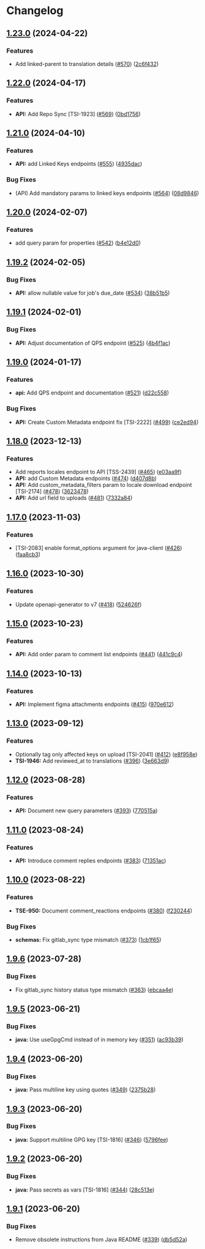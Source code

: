 # Changelog

## [1.23.0](https://github.com/phrase/openapi/compare/java-v1.22.0...java-v1.23.0) (2024-04-22)


### Features

* Add linked-parent to translation details ([#570](https://github.com/phrase/openapi/issues/570)) ([2c6f432](https://github.com/phrase/openapi/commit/2c6f43253e24b670b71ac810c85dce0759c29403))

## [1.22.0](https://github.com/phrase/openapi/compare/java-v1.21.0...java-v1.22.0) (2024-04-17)


### Features

* **API:** Add Repo Sync [TSI-1923] ([#569](https://github.com/phrase/openapi/issues/569)) ([0bd1756](https://github.com/phrase/openapi/commit/0bd17562018cb045ff41cc1ff5008b9419a0ed12))

## [1.21.0](https://github.com/phrase/openapi/compare/java-v1.20.0...java-v1.21.0) (2024-04-10)


### Features

* **API:** add Linked Keys endpoints ([#555](https://github.com/phrase/openapi/issues/555)) ([4935dac](https://github.com/phrase/openapi/commit/4935dac58c787eaade2f1f65ce649f466b5e3a60))


### Bug Fixes

* (API) Add mandatory params to linked keys endpoints ([#564](https://github.com/phrase/openapi/issues/564)) ([08d9846](https://github.com/phrase/openapi/commit/08d9846bc224d349e2ade9abf28d733afb1e8be3))

## [1.20.0](https://github.com/phrase/openapi/compare/java-v1.19.2...java-v1.20.0) (2024-02-07)


### Features

* add query param for properties ([#542](https://github.com/phrase/openapi/issues/542)) ([b4e12d0](https://github.com/phrase/openapi/commit/b4e12d04fd2916351f9201e1e6de504143ecc9aa))

## [1.19.2](https://github.com/phrase/openapi/compare/java-v1.19.1...java-v1.19.2) (2024-02-05)


### Bug Fixes

* **API:** allow nullable value for job's due_date ([#534](https://github.com/phrase/openapi/issues/534)) ([38b51b5](https://github.com/phrase/openapi/commit/38b51b51095394f8ce769873140038abba628514))

## [1.19.1](https://github.com/phrase/openapi/compare/java-v1.19.0...java-v1.19.1) (2024-02-01)


### Bug Fixes

* **API:** Adjust documentation of QPS endpoint ([#525](https://github.com/phrase/openapi/issues/525)) ([4b4f1ac](https://github.com/phrase/openapi/commit/4b4f1acf28fbd13b3d16c37162cdccfa05c38ffa))

## [1.19.0](https://github.com/phrase/openapi/compare/java-v1.18.0...java-v1.19.0) (2024-01-17)


### Features

* **api:** Add QPS endpoint and documentation ([#521](https://github.com/phrase/openapi/issues/521)) ([d22c558](https://github.com/phrase/openapi/commit/d22c558adfbb7fcd13759e388c038744914e42fa))


### Bug Fixes

* **API:** Create Custom Metadata endpoint fix [TSI-2222] ([#499](https://github.com/phrase/openapi/issues/499)) ([ce2ed94](https://github.com/phrase/openapi/commit/ce2ed9488e111fb5d9bc3810a78c47d23553c8b7))

## [1.18.0](https://github.com/phrase/openapi/compare/java-v1.17.0...java-v1.18.0) (2023-12-13)


### Features

* Add reports locales endpoint to API [TSS-2439] ([#465](https://github.com/phrase/openapi/issues/465)) ([e03aa9f](https://github.com/phrase/openapi/commit/e03aa9f49f031517b36db715fe70e8e0b65a438b))
* **API:** add Custom Metadata endpoints ([#474](https://github.com/phrase/openapi/issues/474)) ([d407d8b](https://github.com/phrase/openapi/commit/d407d8be5ccddec1afde14a12804a7a616f77d7a))
* **API:** Add custom_metadata_filters param to locale download endpoint [TSI-2174] ([#478](https://github.com/phrase/openapi/issues/478)) ([3623478](https://github.com/phrase/openapi/commit/3623478fc1518b457ab018b5630a693081637d6e))
* **API:** Add url field to uploads ([#481](https://github.com/phrase/openapi/issues/481)) ([7332a84](https://github.com/phrase/openapi/commit/7332a84f9958346f2fb28dee4b0353519ef466d5))

## [1.17.0](https://github.com/phrase/openapi/compare/java-v1.16.0...java-v1.17.0) (2023-11-03)


### Features

* [TSI-2083] enable format_options argument for java-client   ([#426](https://github.com/phrase/openapi/issues/426)) ([faa8cb3](https://github.com/phrase/openapi/commit/faa8cb353ba9f1030b9f7cfd46b894b4d6d26e70))

## [1.16.0](https://github.com/phrase/openapi/compare/java-v1.15.0...java-v1.16.0) (2023-10-30)


### Features

* Update openapi-generator to v7 ([#418](https://github.com/phrase/openapi/issues/418)) ([524626f](https://github.com/phrase/openapi/commit/524626f5e914bfef6025d0e1c2cbc7a728d08f56))

## [1.15.0](https://github.com/phrase/openapi/compare/java-v1.14.0...java-v1.15.0) (2023-10-23)


### Features

* **API:** Add order param to comment list endpoints ([#441](https://github.com/phrase/openapi/issues/441)) ([441c9c4](https://github.com/phrase/openapi/commit/441c9c46169f8c5ac4e71ade09a95dab136314ef))

## [1.14.0](https://github.com/phrase/openapi/compare/java-v1.13.0...java-v1.14.0) (2023-10-13)


### Features

* **API:** Implement figma attachments endpoints ([#415](https://github.com/phrase/openapi/issues/415)) ([970e612](https://github.com/phrase/openapi/commit/970e612fda620ca882a221ef541036b8d200b675))

## [1.13.0](https://github.com/phrase/openapi/compare/java-v1.12.0...java-v1.13.0) (2023-09-12)


### Features

* Optionally tag only affected keys on upload [TSI-2041] ([#412](https://github.com/phrase/openapi/issues/412)) ([e8f958e](https://github.com/phrase/openapi/commit/e8f958e91469c2542f44ab68469c933688958383))
* **TSI-1946:** Add reviewed_at to translations ([#396](https://github.com/phrase/openapi/issues/396)) ([3e663d9](https://github.com/phrase/openapi/commit/3e663d971a99a816f0165dd6653a9a1e8a87c95e))

## [1.12.0](https://github.com/phrase/openapi/compare/java-v1.11.0...java-v1.12.0) (2023-08-28)


### Features

* **API:** Document new query parameters ([#393](https://github.com/phrase/openapi/issues/393)) ([770515a](https://github.com/phrase/openapi/commit/770515a9628122955bb3919405babf9392684eb9))

## [1.11.0](https://github.com/phrase/openapi/compare/java-v1.10.0...java-v1.11.0) (2023-08-24)


### Features

* **API:** Introduce comment replies endpoints ([#383](https://github.com/phrase/openapi/issues/383)) ([71351ac](https://github.com/phrase/openapi/commit/71351ac285f4f49976092e176c77b09f3485eb65))

## [1.10.0](https://github.com/phrase/openapi/compare/java-v1.9.6...java-v1.10.0) (2023-08-22)


### Features

* **TSE-950:** Document comment_reactions endpoints ([#380](https://github.com/phrase/openapi/issues/380)) ([f230244](https://github.com/phrase/openapi/commit/f230244e6e9c069b18edc4c35dd5e290fd14793b))


### Bug Fixes

* **schemas:** Fix gitlab_sync type mismatch ([#373](https://github.com/phrase/openapi/issues/373)) ([1cb1f65](https://github.com/phrase/openapi/commit/1cb1f650598c68afee6e2cd7c3c4ede1484aba35))

## [1.9.6](https://github.com/phrase/openapi/compare/java-v1.9.5...java-v1.9.6) (2023-07-28)


### Bug Fixes

* Fix gitlab_sync history status type mismatch ([#363](https://github.com/phrase/openapi/issues/363)) ([ebcaa4e](https://github.com/phrase/openapi/commit/ebcaa4e5dfcb2f73559a56c78b0f2512ca798375))

## [1.9.5](https://github.com/phrase/openapi/compare/java-v1.9.4...java-v1.9.5) (2023-06-21)


### Bug Fixes

* **java:** Use useGpgCmd instead of in memory key ([#351](https://github.com/phrase/openapi/issues/351)) ([ac93b39](https://github.com/phrase/openapi/commit/ac93b39973a089888ec1c236a333cde72d6b6ed3))

## [1.9.4](https://github.com/phrase/openapi/compare/java-v1.9.3...java-v1.9.4) (2023-06-20)


### Bug Fixes

* **java:** Pass multiline key using quotes ([#349](https://github.com/phrase/openapi/issues/349)) ([2375b28](https://github.com/phrase/openapi/commit/2375b28a91e721495066fd8d2aa64ef1b4cc834a))

## [1.9.3](https://github.com/phrase/openapi/compare/java-v1.9.2...java-v1.9.3) (2023-06-20)


### Bug Fixes

* **java:** Support multiline GPG key [TSI-1816] ([#346](https://github.com/phrase/openapi/issues/346)) ([5796fee](https://github.com/phrase/openapi/commit/5796feef0839ac1dcdfb542e394f110218f7ccc0))

## [1.9.2](https://github.com/phrase/openapi/compare/java-v1.9.1...java-v1.9.2) (2023-06-20)


### Bug Fixes

* **java:** Pass secrets as vars [TSI-1816] ([#344](https://github.com/phrase/openapi/issues/344)) ([28c513e](https://github.com/phrase/openapi/commit/28c513ecda24663c0f4ced454667f9a45316a1f9))

## [1.9.1](https://github.com/phrase/openapi/compare/java-v1.9.0...java-v1.9.1) (2023-06-20)


### Bug Fixes

* Remove obsolete instructions from Java README ([#339](https://github.com/phrase/openapi/issues/339)) ([db5d52a](https://github.com/phrase/openapi/commit/db5d52ab7509e45f7f761f9b5fd3126b0c99e014))
